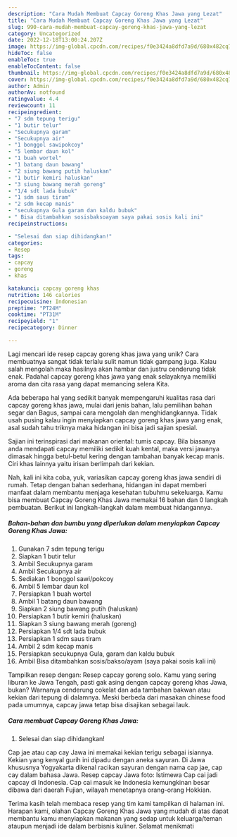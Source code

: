 ```yaml
---
description: "Cara Mudah Membuat Capcay Goreng Khas Jawa yang Lezat"
title: "Cara Mudah Membuat Capcay Goreng Khas Jawa yang Lezat"
slug: 990-cara-mudah-membuat-capcay-goreng-khas-jawa-yang-lezat
category: Uncategorized
date: 2022-12-18T13:00:24.207Z
image: https://img-global.cpcdn.com/recipes/f0e3424a8dfd7a9d/680x482cq70/capcay-goreng-khas-jawa-foto-resep-utama.jpg
hideToc: false
enableToc: true
enableTocContent: false
thumbnail: https://img-global.cpcdn.com/recipes/f0e3424a8dfd7a9d/680x482cq70/capcay-goreng-khas-jawa-foto-resep-utama.jpg
cover: https://img-global.cpcdn.com/recipes/f0e3424a8dfd7a9d/680x482cq70/capcay-goreng-khas-jawa-foto-resep-utama.jpg
author: Admin
authorAv: notfound
ratingvalue: 4.4
reviewcount: 11
recipeingredient:
- "7 sdm tepung terigu"
- "1 butir telur"
- "Secukupnya garam"
- "Secukupnya air"
- "1 bonggol sawipokcoy"
- "5 lembar daun kol"
- "1 buah wortel"
- "1 batang daun bawang"
- "2 siung bawang putih haluskan"
- "1 butir kemiri haluskan"
- "3 siung bawang merah goreng"
- "1/4 sdt lada bubuk"
- "1 sdm saus tiram"
- "2 sdm kecap manis"
- "secukupnya Gula garam dan kaldu bubuk"
- " Bisa ditambahkan sosisbaksoayam saya pakai sosis kali ini"
recipeinstructions:

- "Selesai dan siap dihidangkan!"
categories:
- Resep
tags:
- capcay
- goreng
- khas

katakunci: capcay goreng khas 
nutrition: 146 calories
recipecuisine: Indonesian
preptime: "PT24M"
cooktime: "PT31M"
recipeyield: "1"
recipecategory: Dinner

---
```





Lagi mencari ide resep capcay goreng khas jawa yang unik? Cara membuatnya sangat tidak terlalu sulit namun tidak gampang juga. Kalau salah mengolah maka hasilnya akan hambar dan justru cenderung tidak enak. Padahal capcay goreng khas jawa yang enak selayaknya memiliki aroma dan cita rasa yang dapat memancing selera Kita.





Ada beberapa hal yang sedikit banyak mempengaruhi kualitas rasa dari capcay goreng khas jawa, mulai dari jenis bahan, lalu pemilihan bahan segar dan Bagus, sampai cara mengolah dan menghidangkannya. Tidak usah pusing kalau ingin menyiapkan capcay goreng khas jawa yang enak,      asal sudah tahu triknya maka hidangan ini bisa jadi sajian spesial.














Sajian ini terinspirasi dari makanan oriental: tumis capcay. Bila biasanya anda mendapati capcay memiliki sedikit kuah kental, maka versi jawanya dimasak hingga betul-betul kering dengan tambahan banyak kecap manis. Ciri khas lainnya yaitu irisan berlimpah dari kekian.






Nah, kali ini kita coba, yuk, variasikan capcay goreng khas jawa sendiri di rumah. Tetap dengan bahan sederhana, hidangan ini dapat memberi manfaat dalam membantu menjaga kesehatan tubuhmu sekeluarga. Kamu bisa membuat Capcay Goreng Khas Jawa memakai 16 bahan dan 0 langkah pembuatan. Berikut ini langkah-langkah dalam membuat hidangannya.

<!--inarticleads1-->

##### Bahan-bahan dan bumbu yang diperlukan dalam menyiapkan Capcay Goreng Khas Jawa:

1. Gunakan 7 sdm tepung terigu
1. Siapkan 1 butir telur
1. Ambil Secukupnya garam
1. Ambil Secukupnya air
1. Sediakan 1 bonggol sawi/pokcoy
1. Ambil 5 lembar daun kol
1. Persiapkan 1 buah wortel
1. Ambil 1 batang daun bawang
1. Siapkan 2 siung bawang putih (haluskan)
1. Persiapkan 1 butir kemiri (haluskan)
1. Siapkan 3 siung bawang merah (goreng)
1. Persiapkan 1/4 sdt lada bubuk
1. Persiapkan 1 sdm saus tiram
1. Ambil 2 sdm kecap manis
1. Persiapkan secukupnya Gula, garam dan kaldu bubuk
1. Ambil  Bisa ditambahkan sosis/bakso/ayam (saya pakai sosis kali ini)


Tampilkan resep dengan: Resep capcay goreng solo. Kamu yang sering liburan ke Jawa Tengah, pasti gak asing dengan capcay goreng khas Jawa, bukan? Warnanya cenderung cokelat dan ada tambahan bakwan atau kekian dari tepung di dalamnya. Meski berbeda dari masakan chinese food pada umumnya, capcay jawa tetap bisa disajikan sebagai lauk. 

<!--inarticleads2-->

##### Cara membuat Capcay Goreng Khas Jawa:


1. Selesai dan siap dihidangkan!

Cap jae atau cap cay Jawa ini memakai kekian terigu sebagai isiannya. Kekian yang kenyal gurih ini dipadu dengan aneka sayuran. Di Jawa khususnya Yogyakarta dikenal racikan sayuran dengan nama cap jae, cap cay dalam bahasa Jawa. Resep capcay Jawa foto: Istimewa Cap cai jadi capcay di Indonesia. Cap cai masuk ke Indonesia kemungkinan besar dibawa dari daerah Fujian, wilayah menetapnya orang-orang Hokkian. 

Terima kasih telah membaca resep yang tim kami tampilkan di halaman ini. Harapan kami, olahan Capcay Goreng Khas Jawa yang mudah di atas dapat membantu kamu menyiapkan makanan yang sedap untuk keluarga/teman ataupun menjadi ide dalam berbisnis kuliner. Selamat menikmati
